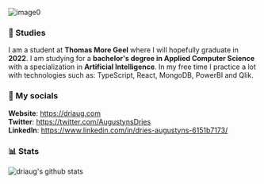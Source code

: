 ![image0](https://user-images.githubusercontent.com/7780269/57891608-3e096d00-7851-11e9-8e6c-6f58534ba3f5.png)

### 🌱 Studies
I am a student at **Thomas More Geel** where I will hopefully graduate in **2022**. I am studying for a **bachelor's degree in Applied Computer Science** with a specialization in  **Artificial Intelligence**. In my free time I practice a lot with technologies such as: TypeScript, React, MongoDB, PowerBI and Qlik.

### 🔗 My socials
**Website**: https://driaug.com <br/>
**Twitter**: https://twitter.com/AugustynsDries <br/>
**LinkedIn**: https://www.linkedin.com/in/dries-augustyns-6151b7173/

### 📊 Stats
![driaug's github stats](https://github-readme-stats.vercel.app/api?username=driaug&count_private=true)
